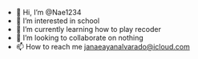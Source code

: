 - 👋 Hi, I’m @Nae1234
- 👀 I’m interested in school
- 🌱 I’m currently learning how to play recoder
- 💞️ I’m looking to collaborate on nothing
- 📫 How to reach me janaeayanalvarado@icloud.com

<!---
Nae1234/Nae1234 is a ✨ special ✨ repository because its `README.md` (this file) appears on your GitHub profile.
You can click the Preview link to take a look at your changes.
--->
